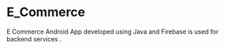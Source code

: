 # E_Commerce
E Commerce Android App developed using Java and Firebase is used for backend services .

